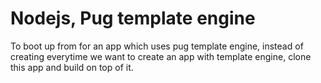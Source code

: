 # Nodejs, Pug template engine 

To boot up from for an app which uses pug template engine, instead of creating
everytime we want to create an app with template engine, clone this app and
build on top of it.
